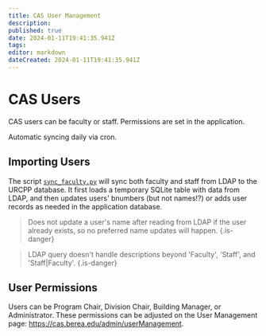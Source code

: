 ```yaml
---
title: CAS User Management
description: 
published: true
date: 2024-01-11T19:41:35.941Z
tags: 
editor: markdown
dateCreated: 2024-01-11T19:41:35.941Z
---
```


# CAS Users
CAS users can be faculty or staff. Permissions are set in the application.

Automatic syncing daily via cron.

## Importing Users

The script [`sync_faculty.py`](https://github.com/BCStudentSoftwareDevTeam/cas/blob/development/sync_faculty.py) will sync both faculty and staff from LDAP to the URCPP database. It first loads a temporary SQLite table with data from LDAP, and then updates users' bnumbers (but not names!?) or adds user records as needed in the application database.

>Does not update a user's name after reading from LDAP if the user already exists, so no preferred name updates will happen.
{.is-danger}

>LDAP query doesn't handle descriptions beyond 'Faculty', 'Staff', and 'Staff|Faculty'.
{.is-danger}

 ## User Permissions
 
 Users can be Program Chair, Division Chair, Building Manager, or Administrator. These permissions can be adjusted on the User Management page: https://cas.berea.edu/admin/userManagement.
 